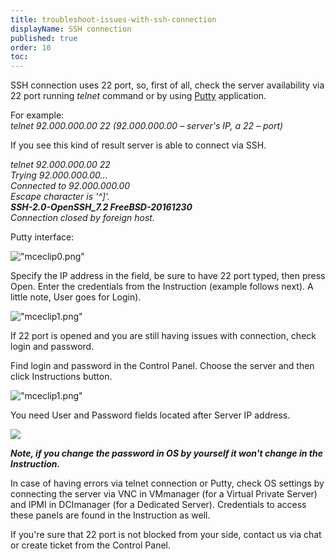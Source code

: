 ```yaml
---
title: troubleshoot-issues-with-ssh-connection
displayName: SSH connection
published: true
order: 10
toc:
---
```


SSH connection uses 22 port, so, first of all, check the server availability via 22 port running _telnet_ command or by using [Putty](\"https://www.putty.org/\") application.


For example:  
_telnet 92.000.000.00 22 (92.000.000.00 – server's IP, а 22 – port)_


If you see this kind of result server is able to connect via SSH.

_telnet 92.000.000.00 22_  
_Trying 92.000.000.00..._  
_Connected to 92.000.000.00_  
_Escape character is '^\]'._  
_**SSH-2.0-OpenSSH\_7.2 FreeBSD-20161230**_  
_Connection closed by foreign host._


Putty interface:


![\"mceclip0.png\"](\"https://support.gcore.com/hc/article_attachments/360010081637/mceclip0.png\")


Specify the IP address in the field, be sure to have 22 port typed, then press Open. Enter the credentials from the Instruction (example follows next). A little note, User goes for Login).


![\"mceclip1.png\"](\"https://support.gcore.com/hc/article_attachments/360010185998/mceclip1.png\")



If 22 port is opened and you are still having issues with connection, check login and password.


Find login and password in the Control Panel. Choose the server and then click Instructions button.


![\"mceclip1.png\"](\"https://support.gcore.com/hc/article_attachments/360019259998/mceclip1.png\")


You need User and Password fields located after Server IP address.


![](\"https://support.gcore.com/hc/article_attachments/360000736678/mceclip1.png\")


_**Note, if you change the password in OS by yourself it won't change in the Instruction.**_


In case of having errors via telnet connection or Putty, check OS settings by connecting the server via VNC in VMmanager (for a Virtual Private Server) and IPMI in DCImanager (for a Dedicated Server). Credentials to access these panels are found in the Instruction as well.

If you're sure that 22 port is not blocked from your side, contact us via chat or create ticket from the Control Panel.
